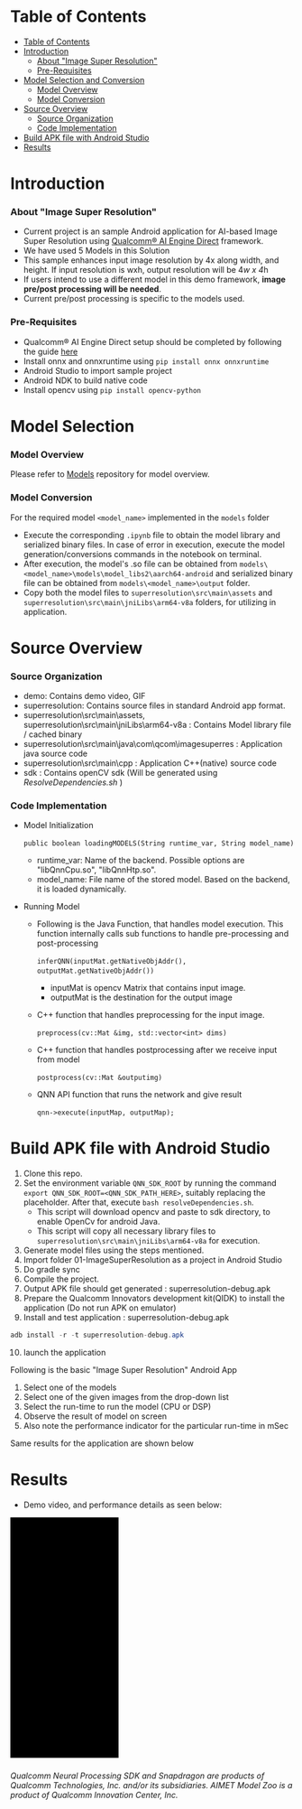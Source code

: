 # Table of Contents
- [Table of Contents](#table-of-contents)
- [Introduction](#introduction)
    + [About "Image Super Resolution"](#about--image-super-resolution-)
    + [Pre-Requisites](#pre-requisites)
- [Model Selection and Conversion](#model-selection-and-conversion)
    + [Model Overview](#model-overview)
    + [Model Conversion](#model-conversion)
- [Source Overview](#source-overview)
    + [Source Organization](#source-organization)
    + [Code Implementation](#code-implementation)
- [Build APK file with Android Studio](#build-apk-file-with-android-studio)
- [Results](#results)

# Introduction

### About "Image Super Resolution"

- Current project is an sample Android application for AI-based Image Super Resolution using [Qualcomm® AI Engine Direct](https://docs.qualcomm.com/bundle/publicresource/topics/80-63442-50/introduction.html) framework.
- We have used 5 Models in this Solution
- This sample enhances input image resolution by 4x along width, and height. If input resolution is wxh, output resolution will be 4*w x 4*h
- If users intend to use a different model in this demo framework, **image pre/post processing will be needed**. 
- Current pre/post processing is specific to the models used. 

### Pre-Requisites 

- Qualcomm® AI Engine Direct setup should be completed by following the guide [here](https://docs.qualcomm.com/bundle/publicresource/topics/80-63442-50/setup.html)
- Install onnx and onnxruntime using `pip install onnx onnxruntime`
- Android Studio to import sample project
- Android NDK to build native code
- Install opencv using ```pip install opencv-python```

# Model Selection

### Model Overview

Please refer to [Models](https://github.qualcomm.com/qualcomm-model-zoo-public-mirror/models-for-solutions/tree/main/01-super-resolution) repository for model overview.

### Model Conversion

For the required model `<model_name>` implemented in the `models` folder

- Execute the corresponding `.ipynb` file to obtain the model library and serialized binary files. In case of error in execution, execute the model generation/conversions commands in the notebook on terminal.
- After execution, the model's .so file can be obtained from `models\<model_name>\models\model_libs2\aarch64-android` and serialized binary file can be obtained from `models\<model_name>\output` folder.
- Copy both the model files to `superresolution\src\main\assets` and `superresolution\src\main\jniLibs\arm64-v8a` folders, for utilizing in application.


# Source Overview

### Source Organization

- demo: Contains demo video, GIF 
- superresolution: Contains source files in standard Android app format.
- superresolution\src\main\assets, superresolution\src\main\jniLibs\arm64-v8a : Contains Model library file / cached binary
- superresolution\src\main\java\com\qcom\imagesuperres : Application java source code
- superresolution\src\main\cpp : Application C++(native) source code
- sdk : Contains openCV sdk (Will be generated using _ResolveDependencies.sh_ )
   
### Code Implementation

- Model Initialization

  `public boolean loadingMODELS(String runtime_var, String model_name)`
    - runtime_var: Name of the backend. Possible options are "libQnnCpu.so", "libQnnHtp.so".
    - model_name: File name of the stored model. Based on the backend, it is loaded dynamically.
  
- Running Model
 
  - Following is the Java Function, that handles model execution. This function internally calls sub functions to handle pre-processing and post-processing
     
      `inferQNN(inputMat.getNativeObjAddr(), outputMat.getNativeObjAddr())`
       - inputMat is opencv Matrix that contains input image.
       - outputMat is the destination for the output image

   - C++ function that handles preprocessing for the input image.
   
       `preprocess(cv::Mat &img, std::vector<int> dims) `
  
   - C++ function that handles postprocessing after we receive input from model
      
       `postprocess(cv::Mat &outputimg)`
   
   - QNN API function that runs the network and give result 

       `qnn->execute(inputMap, outputMap);`


# Build APK file with Android Studio  

1. Clone this repo.
2. Set the environment variable `QNN_SDK_ROOT` by running the command `export QNN_SDK_ROOT=<QNN_SDK_PATH_HERE>`, suitably replacing the placeholder. After that, execute `bash resolveDependencies.sh`.
    * This script will download opencv and paste to sdk directory, to enable OpenCv for android Java.
    * This script will copy all necessary library files to `superresolution\src\main\jniLibs\arm64-v8a` for execution.
3. Generate model files using the steps mentioned.
4. Import folder 01-ImageSuperResolution as a project in Android Studio 
5. Do gradle sync
6. Compile the project. 
7. Output APK file should get generated : superresolution-debug.apk
8. Prepare the Qualcomm Innovators development kit(QIDK) to install the application (Do not run APK on emulator)
9. Install and test application : superresolution-debug.apk

```java
adb install -r -t superresolution-debug.apk
```

10. launch the application

Following is the basic "Image Super Resolution" Android App 

1. Select one of the models
2. Select one of the given images from the drop-down list
3. Select the run-time to run the model (CPU or DSP)
4. Observe the result of model on screen
5. Also note the performance indicator for the particular run-time in mSec

Same results for the application are shown below 

# Results

- Demo video, and performance details as seen below:
	
![Demo video.](demo/VisionSolution2-ImageSuperResolution.gif)





###### *Qualcomm Neural Processing SDK and Snapdragon are products of Qualcomm Technologies, Inc. and/or its subsidiaries. AIMET Model Zoo is a product of Qualcomm Innovation Center, Inc.*